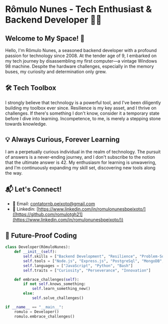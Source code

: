 # Rômulo Nunes - Tech Enthusiast & Backend Developer 👨‍💻

## Welcome to My Space! 🚀

Hello, I'm Rômulo Nunes, a seasoned backend developer with a profound passion for technology since 2008. At the tender age of 9, I embarked on my tech journey by disassembling my first computer—a vintage Windows 98 machine. Despite the hardware challenges, especially in the memory buses, my curiosity and determination only grew.

## 🛠️ Tech Toolbox

I strongly believe that technology is a powerful tool, and I've been diligently building my toolbox ever since. Resilience is my key asset, and I thrive on challenges. If there's something I don't know, consider it a temporary state before I dive into learning. Incompetence, to me, is merely a stepping stone towards knowledge.

## 💡 Always Curious, Forever Learning

I am a perpetually curious individual in the realm of technology. The pursuit of answers is a never-ending journey, and I don't subscribe to the notion that the ultimate answer is 42. My enthusiasm for learning is unwavering, and I'm continuously expanding my skill set, discovering new tools along the way.

## 📬 Let's Connect!

- 📧 Email: contatornb.peixoto@gmail.com
- 💼 Linkedin: [https://www.linkedin.com/in/romulonunesbpeixoto/]([https://github.com/romulotgh21](https://www.linkedin.com/in/romulonunesbpeixoto/))

## 🚀 Future-Proof Coding

```python
class Developer(RômuloNunes):
    def __init__(self):
        self.skills = ["Backend Development", "Resilience", "Problem-Solving"]
        self.tools = ["Node.js", "Express.js", "PostgreSql", "MongoDB", "Docker", "Linux"]
        self.languages = ["JavaScript", "Python", "Bash"]
        self.traits = ["Curiosity", "Perseverance", "Innovation"]

    def embrace_challenges(self):
        if not self.knows_something:
            self.learn_something_new()
        else:
            self.solve_challenges()

if __name__ == "__main__":
    romulo = Developer()
    romulo.embrace_challenges()

```

